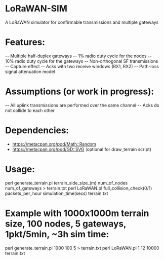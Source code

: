 # LoRaWAN-SIM
A LoRaWAN simulator for confirmable transmissions and multiple gateways

# Features:
-- Multiple half-duplex gateways
-- 1% radio duty cycle for the nodes
-- 10% radio duty cycle for the gateways
-- Non-orthogonal SF transmissions
-- Capture effect
-- Acks with two receive windows (RX1, RX2)
-- Path-loss signal attenuation model

# Assumptions (or work in progress):
-- All uplink transmissions are performed over the same channel
-- Acks do not collide to each other         

# Dependencies:
- https://metacpan.org/pod/Math::Random
- https://metacpan.org/pod/GD::SVG (optional for draw_terrain script)

# Usage:
perl generate_terrain.pl terrain_side_size_(m) num_of_nodes num_of_gateways > terrain.txt
perl LoRaWAN.pl full_collision_check(0/1) packets_per_hour simulation_time(secs) terrain.txt

# Example with 1000x1000m terrain size, 100 nodes, 5 gateways, 1pkt/5min, ~3h sim time:
perl generate_terrain.pl 1000 100 5 > terrain.txt
perl LoRaWAN.pl 1 12 10000 terrain.txt
